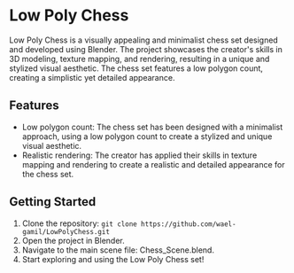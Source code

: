   <h1>Low Poly Chess</h1>
  <p>Low Poly Chess is a visually appealing and minimalist chess set designed and developed using Blender. The project showcases the creator's skills in 3D modeling, texture mapping, and rendering, resulting in a unique and stylized visual aesthetic. The chess set features a low polygon count, creating a simplistic yet detailed appearance.</p>

  <h2>Features</h2>
  <ul>
    <li>Low polygon count: The chess set has been designed with a minimalist approach, using a low polygon count to create a stylized and unique visual aesthetic.</li>
    <li>Realistic rendering: The creator has applied their skills in texture mapping and rendering to create a realistic and detailed appearance for the chess set.</li>
  </ul>

  <h2>Getting Started</h2>
  <ol>
    <li>Clone the repository: <code>git clone https://github.com/wael-gamil/LowPolyChess.git</code></li>
    <li>Open the project in Blender.</li>
    <li>Navigate to the main scene file: Chess_Scene.blend.</li>
    <li>Start exploring and using the Low Poly Chess set!</li>
  </ol>
